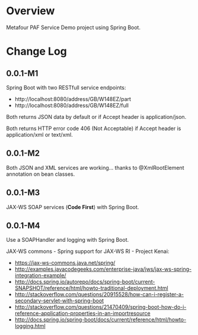 Overview
========
Metafour PAF Service Demo project using Spring Boot.

Change Log
==========
0.0.1-M1
--------
Spring Boot with two RESTfull service endpoints:

*   http://localhost:8080/address/GB/W148EZ/part
*   http://localhost:8080/address/GB/W148EZ/full

Both returns JSON data by default or if Accept header is application/json.

Both returns HTTP error code 406 (Not Acceptable) if Accept header is application/xml or text/xml.

0.0.1-M2
--------
Both JSON and XML services are working... thanks to @XmlRootElement annotation on bean classes.

0.0.1-M3
--------
JAX-WS SOAP services (**Code First**) with Spring Boot. 

0.0.1-M4
--------
Use a SOAPHandler and logging with Spring Boot.

JAX-WS commons - Spring support for JAX-WS RI - Project Kenai:

*   https://jax-ws-commons.java.net/spring/
*   http://examples.javacodegeeks.com/enterprise-java/jws/jax-ws-spring-integration-example/
*   http://docs.spring.io/autorepo/docs/spring-boot/current-SNAPSHOT/reference/html/howto-traditional-deployment.html
*   http://stackoverflow.com/questions/20915528/how-can-i-register-a-secondary-servlet-with-spring-boot
*   http://stackoverflow.com/questions/21470409/spring-boot-how-do-i-reference-application-properties-in-an-importresource
*   http://docs.spring.io/spring-boot/docs/current/reference/html/howto-logging.html
